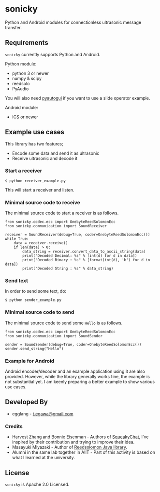 # sonicky
Python and Android modules for connectionless ultrasonic message transfer.

## Requirements

`sonicky` currently supports Python and Android.

Python module:

* python 3 or newer
* numpy & scipy
* reedsolo
* PyAudio

You will also need [pyautogui][1] if you want to use a slide operator example.

Android module:

* ICS or newer

## Example use cases

This library has two features;
* Encode some data and send it as ultrasonic
* Receive ultrasonic and decode it

### Start a receiver

```
$ python receiver_example.py
```

This will start a receiver and listen.


### Minimal source code to receive

The minimal source code to start a receiver is as follows.

```
from sonicky.codec.ecc import OnebyteReedSolomonEcc
from sonicky.communication import SoundReceiver

receiver = SoundReceiver(debug=True, coder=OnebyteReedSolomonEcc())
while True:
    data = receiver.receive()
    if len(data) > 0:
        data_string = receiver.convert_data_to_ascii_string(data)
        print("Decoded Decimal: %s" % [int(d) for d in data])
        print("Decoded Binary : %s" % [format(int(d), 'b') for d in data])
        print("Decoded String : %s" % data_string)

```

### Send text

In order to send some text, do:

```
$ python sender_example.py
```

### Minimal source code to send

The minimal source code to send some `Hello` is as follows.

```
from sonicky.codec.ecc import OnebyteReedSolomonEcc
from sonicky.communication import SoundSender

sender = SoundSender(debug=True, coder=OnebyteReedSolomonEcc())
sender.send_string("Hello")
```

### Example for Android 

Android encoder/decoder and an example application using it are also provided. However, while the library generally works fine, the example is not substantial yet. I am keenly preparing a better example to show various use cases.

## Developed By

* egglang - <t.egawa@gmail.com>

### Credits

 * Harvest Zhang and Bonnie Eisenman - Authors of [SqueakyChat][2], I've inspired by their contribution and trying to improve their idea.
 * Masayuki Miyazaki - Author of [Reedsolomon Java library][3].
 * Alumni in the same lab together in AIIT - Part of this activity is based on what I learned at the university.

## License

`sonicky` is Apache 2.0 Licensed. 

[1]: https://github.com/asweigart/pyautogui
[2]: https://github.com/bonniee/ultrasonic/
[3]: http://sourceforge.jp/projects/reedsolomon/

